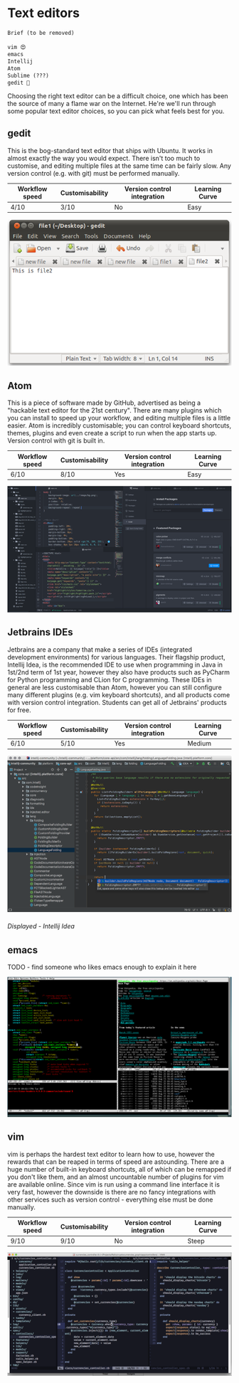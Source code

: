 # Text editors

```
Brief (to be removed)

vim 😍
emacs
Intellij
Atom
Sublime (???)
gedit 💩
```

Choosing the right text editor can be a difficult choice, one which has been the source of many a flame war on the Internet. He're we'll run through some popular text editor choices, so you can pick what feels best for you.

## gedit

This is the bog-standard text editor that ships with Ubuntu. It works in almost exactly the way you would expect. There isn't too much to customise, and editing multiple files at the same time can be fairly slow. Any version control (e.g. with git) must be performed manually.

Workflow speed | Customisability | Version control integration | Learning Curve
--- | --- | --- | ---
4/10 | 3/10 | No | Easy

![gedit](assets/text-editors/gedit.png "gedit")

## Atom

This is a piece of software made by GitHub, advertised as being a "hackable text editor for the 21st century". There are many plugins which you can install to speed up your workflow, and editing multiple files is a little easier. Atom is incredibly customisable; you can control keyboard shortcuts, themes, plugins and even create a script to run when the app starts up. Version control with git is built in.

Workflow speed | Customisability | Version control integration | Learning Curve
--- | --- | --- | ---
6/10 | 8/10 | Yes | Easy


![atom](assets/text-editors/atom.png "atom")

## Jetbrains IDEs

Jetbrains are a company that make a series of IDEs (integrated development environments) for various languages. Their flagship product, Intellij Idea, is the recommended IDE to use when programming in Java in 1st/2nd term of 1st year, however they also have products such as PyCharm for Python programming and CLion for C programming. These IDEs in general are less customisable than Atom, however you can still configure many different plugins (e.g. vim keyboard shortcuts), and all products come with version control integration. Students can get all of Jetbrains' products for free.

Workflow speed | Customisability | Version control integration | Learning Curve
--- | --- | --- | ---
6/10 | 5/10 | Yes | Medium


![intellij](assets/text-editors/intellij-idea.png "intellij")
###### Displayed - Intellij Idea

## emacs

TODO - find someone who likes emacs enough to explain it here

![emacs](assets/text-editors/emacs.png "emacs")

## vim

vim is perhaps the hardest text editor to learn how to use, however the rewards that can be reaped in terms of speed are astounding. There are a huge number of built-in keyboard shortcuts, all of which can be remapped if you don't like them, and an almost uncountable number of plugins for vim are available online. Since vim is run using a command line interface it is very fast, however the downside is there are no fancy integrations with other services such as version control - everything else must be done manually.

Workflow speed | Customisability | Version control integration | Learning Curve
--- | --- | --- | ---
9/10 | 9/10 | No | Steep


![vim](assets/text-editors/vim.png "vim")
